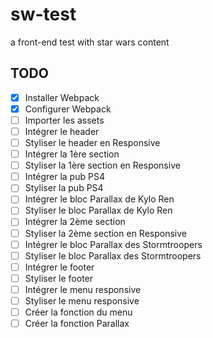 # sw-test
a front-end test with star wars content

## TODO
- [x] Installer Webpack
- [x] Configurer Webpack
- [ ] Importer les assets
- [ ] Intégrer le header
- [ ] Styliser le header en Responsive
- [ ] Intégrer la 1ère section
- [ ] Styliser la 1ère section en Responsive
- [ ] Intégrer la pub PS4
- [ ] Styliser la pub PS4
- [ ] Intégrer le bloc Parallax de Kylo Ren
- [ ] Styliser le bloc Parallax de Kylo Ren
- [ ] Intégrer la 2ème section
- [ ] Styliser la 2ème section en Responsive
- [ ] Intégrer le bloc Parallax des Stormtroopers
- [ ] Styliser le bloc Parallax des Stormtroopers
- [ ] Intégrer le footer
- [ ] Styliser le footer
- [ ] Intégrer le menu responsive
- [ ] Styliser le menu responsive
- [ ] Créer la fonction du menu
- [ ] Créer la fonction Parallax
